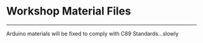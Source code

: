 # Workshop Material Files
---
Arduino materials will be fixed to comply with C89 Standards...slowly
